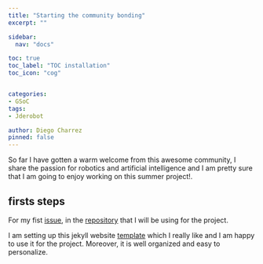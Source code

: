 ```yaml
---
title: "Starting the community bonding"
excerpt: ""

sidebar:
  nav: "docs"

toc: true
toc_label: "TOC installation"
toc_icon: "cog"


categories:
- GSoC
tags:
- Jderobot

author: Diego Charrez
pinned: false
---
```


So far I have gotten a warm welcome from this awesome community, I share the passion for robotics and artificial intelligence and I am pretty sure that I am going to enjoy working on this summer project!.


## firsts steps

For my fist [issue](https://github.com/TheRoboticsClub/colab-gsoc2020-Diego_Charrez/issues/1), in the [repository](https://github.com/TheRoboticsClub/colab-gsoc2020-Diego_Charrez) that I will be using for the project.

I am setting up this jekyll website [template](https://github.com/RoboticsLabURJC/2019-tfm-ignacio-arranz) which I really like and I am happy to use it for the project. Moreover, it is well organized and easy to personalize.



<!-- $$
\frac{-b\pm\sqrt{b^2-4ac}}{2a}
$$ -->
